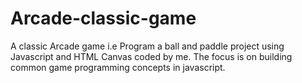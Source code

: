 # Arcade-classic-game
A classic Arcade game i.e Program a ball and paddle project using Javascript and HTML Canvas coded by me. The focus is on building common game programming concepts in javascript.
